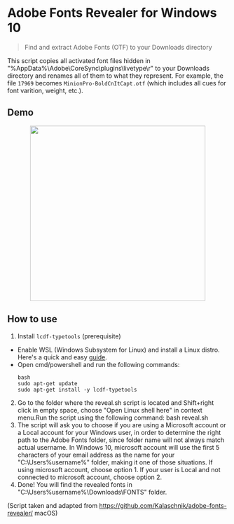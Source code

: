 # Adobe Fonts Revealer for Windows 10

> Find and extract Adobe Fonts (OTF) to your Downloads directory

This script copies all activated font files hidden in "%AppData%\Adobe\CoreSync\plugins\livetype\r" to your Downloads directory and renames all of them to what they represent.
For example, the file `17969` becomes `MinionPro-BoldCnItCapt.otf` (which includes all cues for font varition, weight, etc.).

## Demo
<p align="center">
  <img src="https://i.imgur.com/A0q01oT.gif" height="400" />
</p>

## How to use

1. Install `lcdf-typetools` (prerequisite)
  - Enable WSL (Windows Subsystem for Linux) and install a Linux distro. Here's a quick and easy [guide](https://www.windowscentral.com/install-windows-subsystem-linux-windows-10).
  - Open cmd/powershell and run the following commands:
    ```
    bash
    sudo apt-get update
    sudo apt-get install -y lcdf-typetools
    ```
2. Go to the folder where the reveal.sh script is located and Shift+right click in empty space, choose "Open Linux shell here" in context menu.Run the script using the following command: 
       bash reveal.sh
3. The script will ask you to choose if you are using a Microsoft account or a Local account for your Windows user, in order to determine the right path to the Adobe Fonts folder, since folder name will not always match actual username.
   In Windows 10, microsoft account will use the first 5 characters of your email address as the name for your "C:\Users\%username%" folder, making it one of those situations.
   If using microsoft account, choose option 1.
   If your user is Local and not connected to microsoft account, choose option 2.
4. Done! You will find the revealed fonts in "C:\Users\%username%\Downloads\FONTS" folder.

(Script taken and adapted from https://github.com/Kalaschnik/adobe-fonts-revealer/ macOS)
